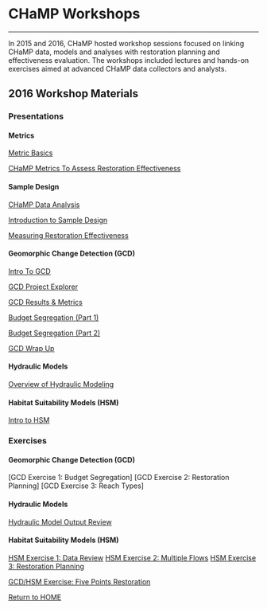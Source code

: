 # CHaMP Workshops

----------

In 2015 and 2016, CHaMP hosted workshop sessions focused on linking CHaMP data, models and analyses with restoration planning and effectiveness evaluation. The workshops included lectures and hands-on exercises aimed at advanced CHaMP data collectors and analysts.

## 2016 Workshop Materials

### __**Presentations**__

#### Metrics
[Metric Basics](https://www.dropbox.com/s/3rn0hyuycwvzwqg/Day2_MetricBasics.pptx?dl=0)

[CHaMP Metrics To Assess Restoration Effectiveness](https://www.dropbox.com/s/3tes8x63lhsl2ad/Day3_2HSM_CHaMPMetricsRestoration_v1.pptx?dl=0)

#### Sample Design
[CHaMP Data Analysis](https://www.dropbox.com/s/3tes8x63lhsl2ad/Day3_2HSM_CHaMPMetricsRestoration_v1.pptx?dl=0)

[Introduction to Sample Design](https://www.dropbox.com/s/odz5qx4k0wdspm8/Intro%20to%20Sample%20Design_6_4_2016cv.pptx?dl=0)

[Measuring Restoration Effectiveness](https://www.dropbox.com/s/b1nuipg16fiq042/Restoration_Analysis_6_5_2016.pptx?dl=0)

#### Geomorphic Change Detection (GCD)

[Intro To GCD](https://www.dropbox.com/s/mcsmr3vsxnj0tln/Lecture%201_Intro%20to%20GCD.pptx?dl=0)

[GCD Project Explorer](https://www.dropbox.com/s/wbuee4b6ppdlh7s/Lecture%202_GCD%20Project%20Explorer.pptx?dl=0)

[GCD Results & Metrics](https://www.dropbox.com/s/mms6dyw4hdyth63/Lecture%202a_GCD%20results_metrics.pptx?dl=0)

[Budget Segregation (Part 1)](https://www.dropbox.com/s/v8vwpf424l039ru/Lecture%203_Budget%20Segregation_Part1.pptx?dl=0)

[Budget Segregation (Part 2)](https://www.dropbox.com/s/26bpgmz0p7j7vf4/Lecture%203_Budget%20Segregation_Part2.pptx?dl=0)

[GCD Wrap Up](https://www.dropbox.com/s/tzwvq242piqz5un/Lecture%204_wrap%20up.pptx?dl=0)

#### Hydraulic Models
[Overview of Hydraulic Modeling](https://www.dropbox.com/s/lf1pls6ofmqfwo2/Nahorniak_Hydro%20Modeling_6_8_16.pptx?dl=0)

#### Habitat Suitability Models (HSM)
[Intro to HSM](https://www.dropbox.com/s/mzk4gahqfjainve/Day3_HSM_Presentation_AHill.pptx?dl=0)

### Exercises
#### Geomorphic Change Detection (GCD)
[GCD Exercise 1: Budget Segregation]
[GCD Exercise 2: Restoration Planning]
[GCD Exercise 3: Reach Types]

#### Hydraulic Models
[Hydraulic Model Output Review](https://www.dropbox.com/sh/2tz18mh8cxr5oeu/AAADFeJZZ1JCHc8ZZb-n3kzga?dl=0)

#### Habitat Suitability Models (HSM)
[HSM Exercise 1: Data Review](https://www.dropbox.com/sh/ecd6k9s07pmj8hg/AAC1pJAnzlJ2Z-rtLfDQc5Gna?dl=0)
[HSM Exercise 2: Multiple Flows](https://www.dropbox.com/sh/r2t51cn7y3kgu99/AABkHbguJvmysg1hHJ5pkpgea?dl=0)
[HSM Exercise 3: Restoration Planning](https://www.dropbox.com/sh/ud830unfp7yixb8/AACv9d9D4TplFcYa-wMFmUT1a?dl=0)

[GCD/HSM Exercise: Five Points Restoration](https://www.dropbox.com/sh/pthrbnde830llsi/AACyk4-6SXAc0A2PD4o5IWQKa?dl=0)


[Return to HOME](README.md)
